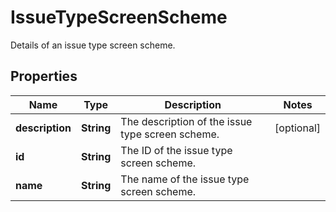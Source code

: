 

# IssueTypeScreenScheme

Details of an issue type screen scheme.

## Properties

| Name | Type | Description | Notes |
|------------ | ------------- | ------------- | -------------|
|**description** | **String** | The description of the issue type screen scheme. |  [optional] |
|**id** | **String** | The ID of the issue type screen scheme. |  |
|**name** | **String** | The name of the issue type screen scheme. |  |



